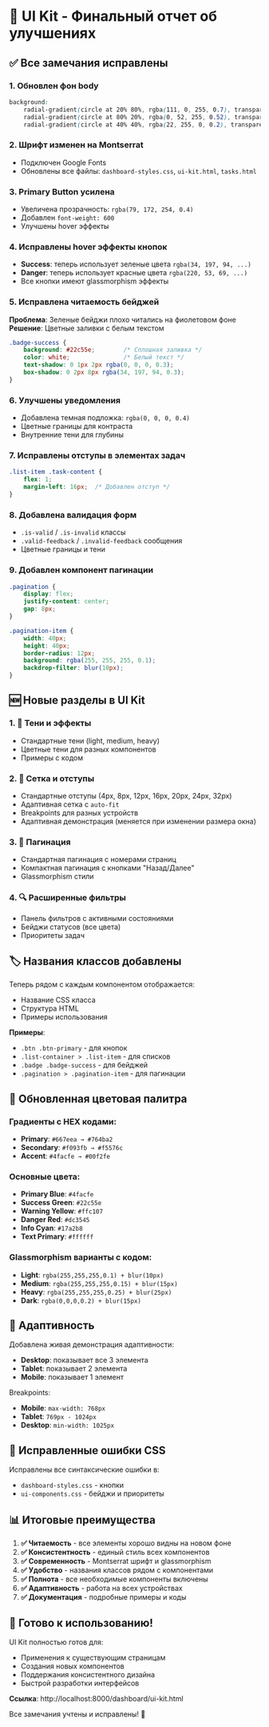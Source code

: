# 🎨 UI Kit - Финальный отчет об улучшениях

## ✅ **Все замечания исправлены**

### 1. **Обновлен фон body**
```css
background: 
    radial-gradient(circle at 20% 80%, rgba(111, 0, 255, 0.7), transparent),
    radial-gradient(circle at 80% 20%, rgba(0, 52, 255, 0.52), transparent 93.7%),
    radial-gradient(circle at 40% 40%, rgba(22, 255, 0, 0.2), transparent 50%);
```

### 2. **Шрифт изменен на Montserrat**
- Подключен Google Fonts
- Обновлены все файлы: `dashboard-styles.css`, `ui-kit.html`, `tasks.html`

### 3. **Primary Button усилена**
- Увеличена прозрачность: `rgba(79, 172, 254, 0.4)`
- Добавлен `font-weight: 600`
- Улучшены hover эффекты

### 4. **Исправлены hover эффекты кнопок**
- **Success**: теперь использует зеленые цвета `rgba(34, 197, 94, ...)`
- **Danger**: теперь использует красные цвета `rgba(220, 53, 69, ...)`
- Все кнопки имеют glassmorphism эффекты

### 5. **Исправлена читаемость бейджей**
**Проблема**: Зеленые бейджи плохо читались на фиолетовом фоне
**Решение**: Цветные заливки с белым текстом
```css
.badge-success {
    background: #22c55e;        /* Сплошная заливка */
    color: white;               /* Белый текст */
    text-shadow: 0 1px 2px rgba(0, 0, 0, 0.3);
    box-shadow: 0 2px 8px rgba(34, 197, 94, 0.3);
}
```

### 6. **Улучшены уведомления**
- Добавлена темная подложка: `rgba(0, 0, 0, 0.4)`
- Цветные границы для контраста
- Внутренние тени для глубины

### 7. **Исправлены отступы в элементах задач**
```css
.list-item .task-content {
    flex: 1;
    margin-left: 16px;  /* Добавлен отступ */
}
```

### 8. **Добавлена валидация форм**
- `.is-valid` / `.is-invalid` классы
- `.valid-feedback` / `.invalid-feedback` сообщения
- Цветные границы и тени

### 9. **Добавлен компонент пагинации**
```css
.pagination {
    display: flex;
    justify-content: center;
    gap: 8px;
}

.pagination-item {
    width: 40px;
    height: 40px;
    border-radius: 12px;
    background: rgba(255, 255, 255, 0.1);
    backdrop-filter: blur(10px);
}
```

## 🆕 **Новые разделы в UI Kit**

### 1. **🌟 Тени и эффекты**
- Стандартные тени (light, medium, heavy)
- Цветные тени для разных компонентов
- Примеры с кодом

### 2. **📐 Сетка и отступы**
- Стандартные отступы (4px, 8px, 12px, 16px, 20px, 24px, 32px)
- Адаптивная сетка с `auto-fit`
- Breakpoints для разных устройств
- Адаптивная демонстрация (меняется при изменении размера окна)

### 3. **📄 Пагинация**
- Стандартная пагинация с номерами страниц
- Компактная пагинация с кнопками "Назад/Далее"
- Glassmorphism стили

### 4. **🔍 Расширенные фильтры**
- Панель фильтров с активными состояниями
- Бейджи статусов (все цвета)
- Приоритеты задач

## 🏷️ **Названия классов добавлены**

Теперь рядом с каждым компонентом отображается:
- Название CSS класса
- Структура HTML
- Примеры использования

**Примеры**:
- `.btn .btn-primary` - для кнопок
- `.list-container > .list-item` - для списков
- `.badge .badge-success` - для бейджей
- `.pagination > .pagination-item` - для пагинации

## 🎨 **Обновленная цветовая палитра**

### Градиенты с HEX кодами:
- **Primary**: `#667eea → #764ba2`
- **Secondary**: `#f093fb → #f5576c`
- **Accent**: `#4facfe → #00f2fe`

### Основные цвета:
- **Primary Blue**: `#4facfe`
- **Success Green**: `#22c55e`
- **Warning Yellow**: `#ffc107`
- **Danger Red**: `#dc3545`
- **Info Cyan**: `#17a2b8`
- **Text Primary**: `#ffffff`

### Glassmorphism варианты с кодом:
- **Light**: `rgba(255,255,255,0.1) + blur(10px)`
- **Medium**: `rgba(255,255,255,0.15) + blur(15px)`
- **Heavy**: `rgba(255,255,255,0.25) + blur(25px)`
- **Dark**: `rgba(0,0,0,0.2) + blur(15px)`

## 📱 **Адаптивность**

Добавлена живая демонстрация адаптивности:
- **Desktop**: показывает все 3 элемента
- **Tablet**: показывает 2 элемента
- **Mobile**: показывает 1 элемент

Breakpoints:
- **Mobile**: `max-width: 768px`
- **Tablet**: `769px - 1024px`
- **Desktop**: `min-width: 1025px`

## 🔧 **Исправленные ошибки CSS**

Исправлены все синтаксические ошибки в:
- `dashboard-styles.css` - кнопки
- `ui-components.css` - бейджи и приоритеты

## 📊 **Итоговые преимущества**

1. **✅ Читаемость** - все элементы хорошо видны на новом фоне
2. **✅ Консистентность** - единый стиль всех компонентов
3. **✅ Современность** - Montserrat шрифт и glassmorphism
4. **✅ Удобство** - названия классов рядом с компонентами
5. **✅ Полнота** - все необходимые компоненты включены
6. **✅ Адаптивность** - работа на всех устройствах
7. **✅ Документация** - подробные примеры и коды

## 🚀 **Готово к использованию!**

UI Kit полностью готов для:
- Применения к существующим страницам
- Создания новых компонентов
- Поддержания консистентного дизайна
- Быстрой разработки интерфейсов

**Ссылка**: http://localhost:8000/dashboard/ui-kit.html

Все замечания учтены и исправлены! 🎉
